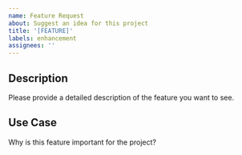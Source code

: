 ```yaml
---
name: Feature Request
about: Suggest an idea for this project
title: '[FEATURE]'
labels: enhancement
assignees: ''
---
```


## Description
Please provide a detailed description of the feature you want to see.

## Use Case
Why is this feature important for the project?
